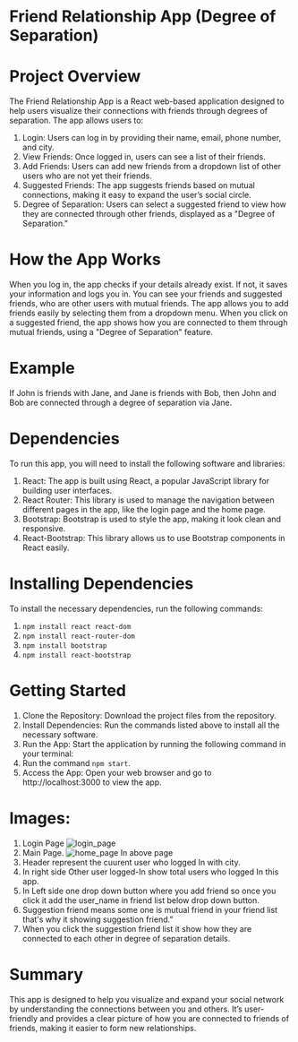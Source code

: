 # Friend Relationship App (Degree of Separation)

# Project Overview
The Friend Relationship App is a React web-based application designed to help users visualize their connections with friends through degrees of separation.
The app allows users to:

1. Login: Users can log in by providing their name, email, phone number, and city.
2. View Friends: Once logged in, users can see a list of their friends.
3. Add Friends: Users can add new friends from a dropdown list of other users who are not yet their friends.
4. Suggested Friends: The app suggests friends based on mutual connections, making it easy to expand the user’s social circle.
5. Degree of Separation: Users can select a suggested friend to view how they are connected through other friends, displayed as a "Degree of Separation."

# How the App Works
When you log in, the app checks if your details already exist. If not, it saves your information and logs you in.
You can see your friends and suggested friends, who are other users with mutual friends.
The app allows you to add friends easily by selecting them from a dropdown menu.
When you click on a suggested friend, the app shows how you are connected to them through mutual friends, using a "Degree of Separation" feature.

# Example
If John is friends with Jane, and Jane is friends with Bob, then John and Bob are connected through a degree of separation via Jane.

# Dependencies
To run this app, you will need to install the following software and libraries:

1. React: The app is built using React, a popular JavaScript library for building user interfaces.
2. React Router: This library is used to manage the navigation between different pages in the app, like the login page and the home page.
3. Bootstrap: Bootstrap is used to style the app, making it look clean and responsive.
4. React-Bootstrap: This library allows us to use Bootstrap components in React easily.

# Installing Dependencies
To install the necessary dependencies, run the following commands:
1. `npm install react react-dom`
2. `npm install react-router-dom`
3. `npm install bootstrap`
4. `npm install react-bootstrap`

# Getting Started
1. Clone the Repository: Download the project files from the repository.
2. Install Dependencies: Run the commands listed above to install all the necessary software.
3. Run the App: Start the application by running the following command in your terminal:
4. Run the command `npm start`.
5. Access the App: Open your web browser and go to http://localhost:3000 to view the app.

# Images:
1. Login Page
 ![login_page](https://github.com/user-attachments/assets/79a65b06-90ea-47f3-9d36-2b28de2e9c33)
2. Main Page. 
![home_page](https://github.com/user-attachments/assets/5416f86f-b398-494f-a04b-a1bc1e69eb40)
In above page
1. Header represent the cuurent user who logged In with city.
2. In right side Other user logged-In show total users who logged In this app.
3. In Left side one drop down button where you add friend so once you click it add the user_name in friend list below drop down button.
4. Suggestion friend means some one is mutual friend in your friend list that's why it showing suggestion friend."
5. When you click the suggestion friend list it show how they are connected to each other in degree of separation details.

# Summary
This app is designed to help you visualize and expand your social network by understanding the connections between you and others.
It’s user-friendly and provides a clear picture of how you are connected to friends of friends, making it easier to form new relationships.







